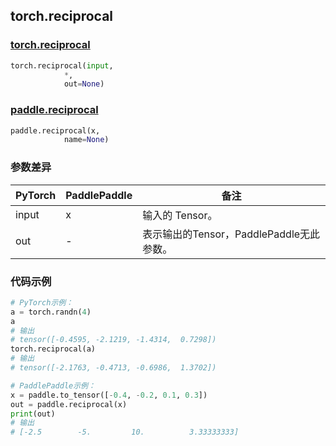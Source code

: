 ## torch.reciprocal
### [torch.reciprocal](https://pytorch.org/docs/stable/generated/torch.reciprocal.html?highlight=reciprocal#torch.reciprocal)

```python
torch.reciprocal(input, 
            *, 
            out=None)
```

### [paddle.reciprocal](https://www.paddlepaddle.org.cn/documentation/docs/zh/api/paddle/reciprocal_cn.html#reciprocal)

```python
paddle.reciprocal(x, 
            name=None)
```

### 参数差异
| PyTorch       | PaddlePaddle | 备注                                                   |
| ------------- | ------------ | ------------------------------------------------------ |
| input         | x            | 输入的 Tensor。                                      |
| out           | -            | 表示输出的Tensor，PaddlePaddle无此参数。               |


### 代码示例
``` python
# PyTorch示例：
a = torch.randn(4)
a
# 输出
# tensor([-0.4595, -2.1219, -1.4314,  0.7298])
torch.reciprocal(a)
# 输出
# tensor([-2.1763, -0.4713, -0.6986,  1.3702])
```

``` python
# PaddlePaddle示例：
x = paddle.to_tensor([-0.4, -0.2, 0.1, 0.3])
out = paddle.reciprocal(x)
print(out)
# 输出
# [-2.5        -5.         10.          3.33333333]
```
